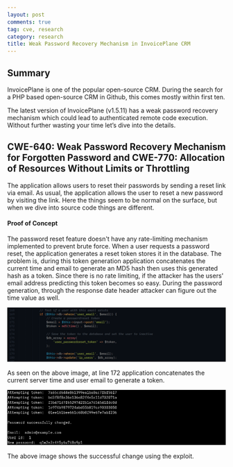 ```yaml
---
layout: post
comments: true
tag: cve, research
category: research
title: Weak Password Recovery Mechanism in InvoicePlane CRM
---
```


## Summary

InvoicePlane is one of the popular open-source CRM. During the search for a PHP based open-source CRM in Github, this comes mostly within first ten.

The latest version of InvoicePlane (v1.5.11) has a weak password recovery mechanism which could lead to authenticated remote code execution. Without further wasting your time let’s dive into the details.

## CWE-640: Weak Password Recovery Mechanism for Forgotten Password and CWE-770: Allocation of Resources Without Limits or Throttling

The application allows users to reset their passwords by sending a reset link via email. As usual, the application allows the user to reset a new password by visiting the link. Here the things seem to be normal on the surface, but when we dive into source code things are different.

#### Proof of Concept

The password reset feature doesn't have any rate-limiting mechanism implemented to prevent brute force. When a user requests a password reset, the application generates a reset token stores it in the database. The problem is, during this token generation application concatenates the current time and email to generate an MD5 hash then uses this generated hash as a token. Since there is no rate limiting, if the attacker has the users' email address predicting this token becomes so easy. During the password generation, through the response date header attacker can figure out the time value as well.

![invoiceplane password reset](/images/invoiceplane/password-reset-token-code.png "Password Reset Code")

As seen on the above image, at line 172 application concatenates the current server time and user email to generate a token.

![invoiceplane password reset success](/images/invoiceplane/password-reset-token-success.png "Password Reset Success Message")

The above image shows the successful change using the exploit.
